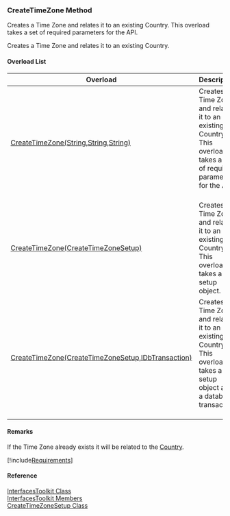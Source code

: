 ﻿### CreateTimeZone Method

Creates a Time Zone and relates it to an existing Country. This overload takes a set of required parameters for the API.

Creates a Time Zone and relates it to an existing Country.

#### Overload List

| Overload | Description |
| --- | --- |
| [CreateTimeZone(String,String,String)](FChoice.Toolkits.Clarify~FChoice.Toolkits.Clarify.Interfaces.InterfacesToolkit~CreateTimeZone(String,String,String).md) | Creates a Time Zone and relates it to an existing Country. This overload takes a set of required parameters for the API.   |
| [CreateTimeZone(CreateTimeZoneSetup)](FChoice.Toolkits.Clarify~FChoice.Toolkits.Clarify.Interfaces.InterfacesToolkit~CreateTimeZone(CreateTimeZoneSetup).md) | Creates a Time Zone and relates it to an existing Country. This overload takes a setup object.   |
| [CreateTimeZone(CreateTimeZoneSetup,IDbTransaction)](FChoice.Toolkits.Clarify~FChoice.Toolkits.Clarify.Interfaces.InterfacesToolkit~CreateTimeZone(CreateTimeZoneSetup,IDbTransaction).md) | Creates a Time Zone and relates it to an existing Country. This overload takes a setup object and a database transaction.   |

#### Remarks

If the Time Zone already exists it will be related to the [Country](FChoice.Toolkits.Clarify~FChoice.Toolkits.Clarify.Interfaces.CreateTimeZoneSetup~Country.md).

[!include[Requirements](../partials/requirements.md)]



#### Reference

[InterfacesToolkit Class](FChoice.Toolkits.Clarify~FChoice.Toolkits.Clarify.Interfaces.InterfacesToolkit.md)  
[InterfacesToolkit Members](FChoice.Toolkits.Clarify~FChoice.Toolkits.Clarify.Interfaces.InterfacesToolkit_members.md)  
[CreateTimeZoneSetup Class](FChoice.Toolkits.Clarify~FChoice.Toolkits.Clarify.Interfaces.CreateTimeZoneSetup.md)
